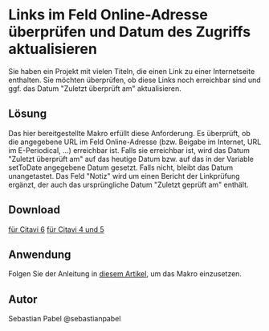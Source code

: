 # Links im Feld Online-Adresse überprüfen und Datum des Zugriffs aktualisieren

Sie haben ein Projekt mit vielen Titeln, die einen Link zu einer Internetseite enthalten. Sie möchten überprüfen, ob diese Links noch erreichbar sind und ggf. das Datum "Zuletzt überprüft am" aktualisieren.

## Lösung
Das hier bereitgestellte Makro erfüllt diese Anforderung. Es überprüft, ob die angegebene URL im Feld Online-Adresse (bzw. Beigabe im Internet, URL im E-Periodical, ...) erreichbar ist. Falls sie erreichbar ist, wird das Datum "Zuletzt überprüft am" auf das heutige Datum bzw. auf das in der Variable setToDate angegebene Datum gesetzt. Falls nicht, bleibt das Datum unangetastet. Das Feld "Notiz" wird um einen Bericht der Linkprüfung ergänzt, der auch das ursprüngliche Datum "Zuletzt geprüft am" enthält.

## Download
[für Citavi 6](C6_Check_URL_and_set_AccessDate.cs)
[für Citavi 4 und 5](C4+_Check_URL_and_set_AccessDate.cs)

## Anwendung
Folgen Sie der Anleitung in [diesem Artikel](/readme.de.md), um das Makro einzusetzen.

## Autor
Sebastian Pabel @sebastianpabel